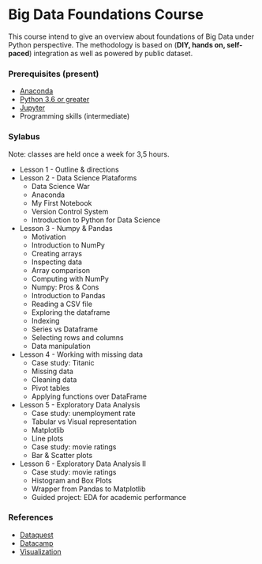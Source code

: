 # Big Data Foundations Course

This course intend to give an overview about foundations of Big Data under Python perspective. The methodology is based on (**DIY, hands on, self-paced**) integration as well as powered by public dataset.

### Prerequisites (present)

* [Anaconda](https://www.anaconda.com/) 
* [Python 3.6 or greater](https://www.python.org/) 
* [Jupyter](http://jupyter.org/) 
* Programming skills (intermediate)

### Sylabus

Note: classes are held once a week for 3,5 hours.

* Lesson 1 - Outline & directions
* Lesson 2 - Data Science Plataforms
    * Data Science War
    * Anaconda
    * My First Notebook
    * Version Control System    
    * Introduction to Python for Data Science
* Lesson 3 - Numpy & Pandas
    * Motivation
    * Introduction to NumPy
    * Creating arrays
    * Inspecting data
    * Array comparison
    * Computing with NumPy
    * Numpy: Pros & Cons
    * Introduction to Pandas
    * Reading a CSV file
    * Exploring the dataframe
    * Indexing
    * Series vs Dataframe
    * Selecting rows and columns
    * Data manipulation
* Lesson 4 - Working with missing data
    * Case study: Titanic
    * Missing data
    * Cleaning data
    * Pivot tables
    * Applying functions over DataFrame
* Lesson 5 - Exploratory Data Analysis
    * Case study: unemployment rate
    * Tabular vs Visual representation
    * Matplotlib
    * Line plots
    * Case study: movie ratings
    * Bar & Scatter plots
* Lesson 6 - Exploratory Data Analysis II
    * Case study: movie ratings
    * Histogram and Box Plots 
    * Wrapper from Pandas to Matplotlib
    * Guided project: EDA for academic performance

### References

* [Dataquest](https://www.dataquest.io/) 
* [Datacamp](https://www.datacamp.com/) 
* [Visualization](https://github.com/croach/oreilly-matplotlib-course)

